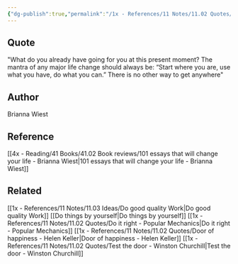 ```yaml
---
{"dg-publish":true,"permalink":"/1x - References/11 Notes/11.02 Quotes/Start where you use what you have do what you can - Brianna Wiest/","title":"Start where you use what you have do what you can - Brianna Wiest","created":"2022-11-14T21:33:33.000+03:00","updated":"2024-02-14T20:18:39.009+03:00"}
---
```



## Quote
"What do you already have going for you at this present moment? The mantra of any major life change should always be: “Start where you are, use what you have, do what you can.” There is no other way to get anywhere"

## Author
Brianna Wiest

## Reference
[[4x - Reading/41 Books/41.02 Book reviews/101 essays that will change your life - Brianna Wiest\|101 essays that will change your life - Brianna Wiest]]

## Related
[[1x - References/11 Notes/11.03 Ideas/Do good quality Work\|Do good quality Work]]
[[Do things by yourself\|Do things by yourself]]
[[1x - References/11 Notes/11.02 Quotes/Do it right - Popular Mechanics\|Do it right - Popular Mechanics]]
[[1x - References/11 Notes/11.02 Quotes/Door of happiness - Helen Keller\|Door of happiness - Helen Keller]]
[[1x - References/11 Notes/11.02 Quotes/Test the door - Winston Churchill\|Test the door - Winston Churchill]]